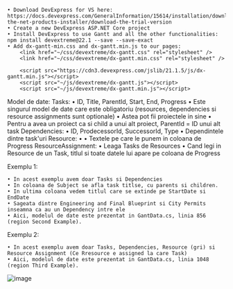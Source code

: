 	• Download DevExpress for VS here: https://docs.devexpress.com/GeneralInformation/15614/installation/download-the-net-products-installer/download-the-trial-version
	• Create a new DevExpress ASP.NET Core project
	• Install DevExpress to use Gantt and all the other functionalities: npm install devextreme@22.1 --save --save-exact
	• Add dx-gantt-min.css and dx-gantt.min.js to our pages: 
	    <link href="~/css/devextreme/dx-gantt.css" rel="stylesheet" />
	    <link href="~/css/devextreme/dx-gantt.min.css" rel="stylesheet" />
	    
	    <script src="https://cdn3.devexpress.com/jslib/21.1.5/js/dx-gantt.min.js"></script>
	    <script src="~/js/devextreme/dx-gantt.js"></script>
	    <script src="~/js/devextreme/dx-gantt.min.js"></script>


Model de date:
Tasks: 
	• ID, Title, ParentId, Start, End, Progress
	• Este singurul model de date care este obligatoriu (resources, dependencies si resource assignments sunt optionale)
	• Astea pot fii proiectele in sine
	• Pentru a avea un proiect ca si child a unui alt proiect, ParentId = ID unui alt task
Dependencies:
	• ID, ProdecessorId, SuccessorId, Type
	• Dependintele dintre task'uri
Resource:
	• 
	• Textele pe care le punem in coloana de Progress
ResourceAssignment:
	• Leaga Tasks de Resources 
	• Cand legi in Resource de un Task, titlul si toate datele lui apare pe coloana de Progress
	
	
	
Exemplu 1:



	• In acest exemplu avem doar Tasks si Dependencies
	• In coloana de Subject se afla task titlse, cu parents si children.
	• In ultima coloana vedem titlul care se extinde pe StartDate si EndDate
	• Sageata dintre Engineering and Final Blueprint si City Permits inseamna ca au un Dependency intre ele
	• Aici, modelul de date este prezentat in GantData.cs, linia 856 (region Second Example).


Exemplu 2:

	• In acest exemplu avem doar Tasks, Dependencies, Resource (gri) si Resource Assignment (Ce Rresource e assigned la care Task)
	• Aici, modelul de date este prezentat in GantData.cs, linia 1048 (region Third Example).
![image](https://user-images.githubusercontent.com/12671922/203118301-16828ad7-23ff-42fd-a23a-c30854164983.png)
